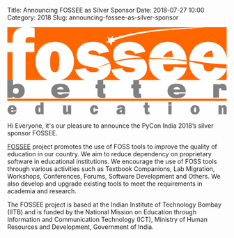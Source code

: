 Title: Announcing FOSSEE as Silver Sponsor
Date: 2018-07-27 10:00
Category: 2018
Slug: announcing-fossee-as-silver-sponsor

<p class="text-center">
	<a href="https://fossee.in/" target="_blank">
		<img src="https://raw.githubusercontent.com/pythonindia/inpycon2018/master/img/sponsors/fossee.png" alt="FOSSEE" height="200"/>
	</a>
</p>

Hi Everyone, it's our pleasure to announce the PyCon India 2018’s silver sponsor FOSSEE.
<!-- PELICAN_END_SUMMARY -->

[FOSSEE](https://fossee.in/) project promotes the use of FOSS tools to improve the quality of education in our country. We aim to reduce dependency on proprietary software in educational institutions. We encourage the use of FOSS tools through various activities such as Textbook Companions, Lab Migration, Workshops, Conferences, Forums, Software Development and Others. We also develop and upgrade existing tools to meet the requirements in academia and research.

The FOSSEE project is based at the Indian Institute of Technology Bombay (IITB) and is funded by the National Mission on Education through Information and Communication Technology (ICT), Ministry of Human Resources and Development, Government of India.

